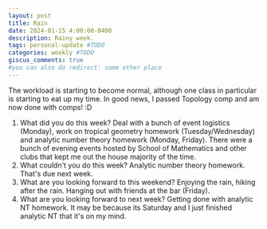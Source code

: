 ```yaml
---
layout: post
title: Rain
date: 2024-01-15 4:00:00-0400
description: Rainy week.
tags: personal-update #TODO
categories: weekly #TODO
giscus_comments: true
#you can also do redirect: some other place
---
```


The workload is starting to become normal, although one class in particular is starting to eat up my time. 
In good news, I passed Topology comp and am now done with comps! :D

1. What did you do this week?
Deal with a bunch of event logistics (Monday), work on tropical geometry homework (Tuesday/Wednesday) and analytic number theory homework (Monday, Friday). There were a bunch of evening events hosted by School of Mathematics and other clubs that kept me out the house majority of the time.
2. What couldn't you do this week?
Analytic number theory homework. That's due next week.
3. What are you looking forward to this weekend?
Enjoying the rain, hiking after the rain. Hanging out with friends at the bar (Friday).
4. What are you looking forward to next week?
Getting done with analytic NT homework. It may be because its Saturday and I just finished analytic NT that it's on my mind.
